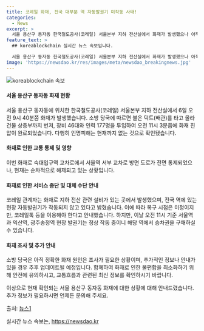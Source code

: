 ```yaml
---
title: 코레일 화재, 전국 대부분 역 자동발권기 미작동 사태!
categories:
  - News
excerpt: >
  서울 용산구 동자동 한국철도공사(코레일) 서울본부 지하 전산실에서 화재가 발생했으나 아직까지 인명피해는 발생하지 않았습니다. 화재로 인해 교통이 일시적으로 ver승차권 발권이 불가능하며, 복구 시점은 미정입니다. 현재 서울역과 익산역, 광주송정역 현장 발권기는 정상 작동 중이며, 이용에 불편을 느낀다면 코레일톡앱을 이용해주시기 바랍니다.화재의 정확한 원인은 조사 중입니다.
feature_text: >
  ## koreablockchain 실시간 뉴스 속보입니다.

  서울 용산구 동자동 한국철도공사(코레일) 서울본부 지하 전산실에서 화재가 발생했으나 아직까지 인명피해는 발생하지 않았습니다. 화재로 인해 교통이 일시적으로 ver승차권 발권이 불가능하며, 복구 시점은 미정입니다. 현재 서울역과 익산역, 광주송정역 현장 발권기는 정상 작동 중이며, 이용에 불편을 느낀다면 코레일톡앱을 이용해주시기 바랍니다.화재의 정확한 원인은 조사 중입니다.
image: 'https://newsdao.kr/res/images/meta/newsdao_breakingnews.jpg'
---
```


<p><img src="https://newsdao.kr/res/images/meta/newsdao_breakingnews.jpg" alt="koreablockchain 속보" /></p>

<h4>서울 용산구 동자동 화재 현황</h4>

<p>서울 용산구 동자동에 위치한 한국철도공사(코레일) 서울본부 지하 전산실에서 6일 오전 9시 40분쯤 화재가 발생했습니다. 소방 당국에 따르면 불은 덕트(배관)를 타고 올라 건물 상층부까지 번져, 장비 46대와 인력 177명을 투입하여 오전 11시 3분쯤에 화재 진압이 완료되었습니다. 다행히 인명피해는 현재까지 없는 것으로 확인됐습니다.</p>

<h4>화재로 인한 교통 통제 및 영향</h4>

<p>이번 화재로 숙대입구역 교차로에서 서울역 서부 교차로 방면 도로가 전면 통제되었으나, 현재는 순차적으로 해제되고 있는 상황입니다.</p>

<h4>화재로 인한 서비스 중단 및 대체 수단 안내</h4>

<p>코레일 관계자는 화재로 지하 전산 관련 설비가 있는 곳에서 발생했으며, 전국 역에 있는 현장 자동발권기가 작동되지 않고 있다고 밝혔습니다. 이에 따라 복구 시점은 미정이지만, 코레일톡 등을 이용해야 한다고 안내했습니다. 하지만, 이날 오전 11시 기준 서울역과 익산역, 광주송정역 현장 발권기는 정상 작동 중이니 해당 역에서 승차권을 구매하실 수 있습니다.</p>

<h4>화재 조사 및 추가 안내</h4>

<p>소방 당국은 아직 정확한 화재 원인은 조사가 필요한 상황이며, 추가적인 정보나 안내가 있을 경우 추후 업데이트될 예정입니다. 함께하여 화재로 인한 불편함을 최소화하기 위해 안전에 유의하시고, 교통흐름과 관련된 최신 정보를 확인하시기 바랍니다.</p>

<p>이상으로 현재 확인되는 서울 용산구 동자동 화재에 대한 상황에 대해 안내드렸습니다. 추가 정보가 필요하시면 언제든 문의해 주세요.</p>

<p>출처: <a href="https://newsis.com/view/?id=NISX20220206_0001757757&cID=10301&pID=10300">뉴스1</a></p>
실시간 뉴스 속보는, <a href="https://newsdao.kr" rel="dofollow">https://newsdao.kr</a>


